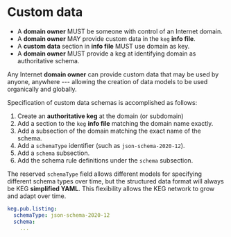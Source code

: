 # Custom data

* A **domain owner** MUST be someone with control of an Internet domain.
* A **domain owner** MAY provide custom data in the `keg` **info file**.
* A **custom data** section in **info file** MUST use domain as key.
* A **domain owner** MUST provide a keg at identifying domain as authoritative schema.

Any Internet **domain owner** can provide custom data that may be used by anyone, anywhere --- allowing the creation of data models to be used organically and globally.

Specification of custom data schemas is accomplished as follows:

1. Create an **authoritative keg** at the domain (or subdomain)
1. Add a section to the `keg` **info file** matching the domain name exactly.
1. Add a subsection of the domain matching the exact name of the schema.
1. Add a `schemaType` identifier (such as `json-schema-2020-12`).
1. Add a `schema` subsection.
1. Add the schema rule definitions under the `schema` subsection.

The reserved `schemaType` field allows different models for specifying different schema types over time, but the structured data format will always be KEG **simplified YAML**. This flexibility allows the KEG network to grow and adapt over time.

```yaml
keg.pub.listing:
  schemaType: json-schema-2020-12
  schema:
    ...
```
